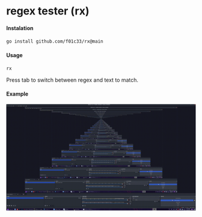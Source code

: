 # regex tester (rx)

#### Instalation
```bash
go install github.com/f01c33/rx@main
```

#### Usage
```bash
rx
```

Press tab to switch between regex and text to match.

#### Example
![demo.gif](./demo.gif)